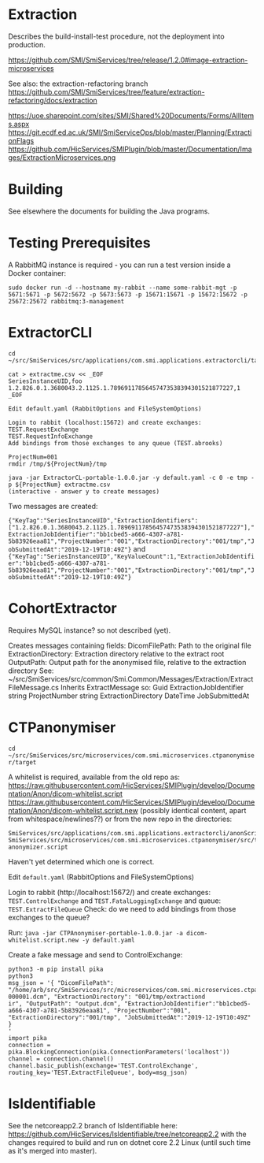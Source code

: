 # Extraction

Describes the build-install-test procedure, not the deployment into production.

https://github.com/SMI/SmiServices/tree/release/1.2.0#image-extraction-microservices

See also: the extraction-refactoring branch
https://github.com/SMI/SmiServices/tree/feature/extraction-refactoring/docs/extraction

https://uoe.sharepoint.com/sites/SMI/Shared%20Documents/Forms/AllItems.aspx
https://git.ecdf.ed.ac.uk/SMI/SmiServiceOps/blob/master/Planning/ExtractionFlags
https://github.com/HicServices/SMIPlugin/blob/master/Documentation/Images/ExtractionMicroservices.png

# Building

See elsewhere the documents for building the Java programs.

# Testing Prerequisites

A RabbitMQ instance is required - you can run a test version inside a Docker container:

```
sudo docker run -d --hostname my-rabbit --name some-rabbit-mgt -p 5671:5671 -p 5672:5672 -p 5673:5673 -p 15671:15671 -p 15672:15672 -p 25672:25672 rabbitmq:3-management
```

# ExtractorCLI

```
cd ~/src/SmiServices/src/applications/com.smi.applications.extractorcli/target

cat > extractme.csv << _EOF
SeriesInstanceUID,foo
1.2.826.0.1.3680043.2.1125.1.78969117856457473538394301521877227,1
_EOF

Edit default.yaml (RabbitOptions and FileSystemOptions)

Login to rabbit (localhost:15672) and create exchanges:
TEST.RequestExchange
TEST.RequestInfoExchange
Add bindings from those exchanges to any queue (TEST.abrooks)

ProjectNum=001
rmdir /tmp/${ProjectNum}/tmp

java -jar ExtractorCL-portable-1.0.0.jar -y default.yaml -c 0 -e tmp -p ${ProjectNum} extractme.csv 
(interactive - answer y to create messages)
```

Two messages are created:

`{"KeyTag":"SeriesInstanceUID","ExtractionIdentifiers":["1.2.826.0.1.3680043.2.1125.1.78969117856457473538394301521877227"],"ExtractionJobIdentifier":"bb1cbed5-a666-4307-a781-5b83926eaa81","ProjectNumber":"001","ExtractionDirectory":"001/tmp","JobSubmittedAt":"2019-12-19T10:49Z"}`
and
`{"KeyTag":"SeriesInstanceUID","KeyValueCount":1,"ExtractionJobIdentifier":"bb1cbed5-a666-4307-a781-5b83926eaa81","ProjectNumber":"001","ExtractionDirectory":"001/tmp","JobSubmittedAt":"2019-12-19T10:49Z"}`

# CohortExtractor

Requires MySQL instance? so not described (yet).

Creates messages containing fields:
DicomFilePath: Path to the original file
ExtractionDirectory: Extraction directory relative to the extract root
OutputPath: Output path for the anonymised file, relative to the extraction directory
See: ~/src/SmiServices/src/common/Smi.Common/Messages/Extraction/ExtractFileMessage.cs
Inherits ExtractMessage so:
Guid ExtractionJobIdentifier
string ProjectNumber
string ExtractionDirectory
DateTime JobSubmittedAt

# CTPanonymiser

`cd ~/src/SmiServices/src/microservices/com.smi.microservices.ctpanonymiser/target`

A whitelist is required, available from the old repo as:
https://raw.githubusercontent.com/HicServices/SMIPlugin/develop/Documentation/Anon/dicom-whitelist.script
https://raw.githubusercontent.com/HicServices/SMIPlugin/develop/Documentation/Anon/dicom-whitelist.script.new
(possibly identical content, apart from whitespace/newlines??)
or from the new repo in the directories:
```
SmiServices/src/applications/com.smi.applications.extractorcli/anonScript.txt
SmiServices/src/microservices/com.smi.microservices.ctpanonymiser/src/test/resources/dicom-anonymizer.script
```
Haven't yet determined which one is correct.

Edit `default.yaml` (RabbitOptions and FileSystemOptions)

Login to rabbit (http://localhost:15672/) and create exchanges:
`TEST.ControlExchange` and `TEST.FatalLoggingExchange`
and queue: `TEST.ExtractFileQueue`
Check: do we need to add bindings from those exchanges to the queue?

Run:
`java -jar CTPAnonymiser-portable-1.0.0.jar -a dicom-whitelist.script.new -y default.yaml`

Create a fake message and send to ControlExchange:
```
python3 -m pip install pika
python3
msg_json = '{ "DicomFilePath": "/home/arb/src/SmiServices/src/microservices/com.smi.microservices.ctpanonymiser/src/test/resources/image-000001.dcm", "ExtractionDirectory": "001/tmp/extractiond
ir", "OutputPath": "output.dcm", "ExtractionJobIdentifier":"bb1cbed5-a666-4307-a781-5b83926eaa81", "ProjectNumber":"001", "ExtractionDirectory":"001/tmp", "JobSubmittedAt":"2019-12-19T10:49Z" }
'
import pika
connection = pika.BlockingConnection(pika.ConnectionParameters('localhost'))
channel = connection.channel()
channel.basic_publish(exchange='TEST.ControlExchange', routing_key='TEST.ExtractFileQueue', body=msg_json)
```

# IsIdentifiable

See the netcoreapp2.2 branch of IsIdentifiable here:
https://github.com/HicServices/IsIdentifiable/tree/netcoreapp2.2
with the changes required to build and run on dotnet core 2.2 Linux
(until such time as it's merged into master).
